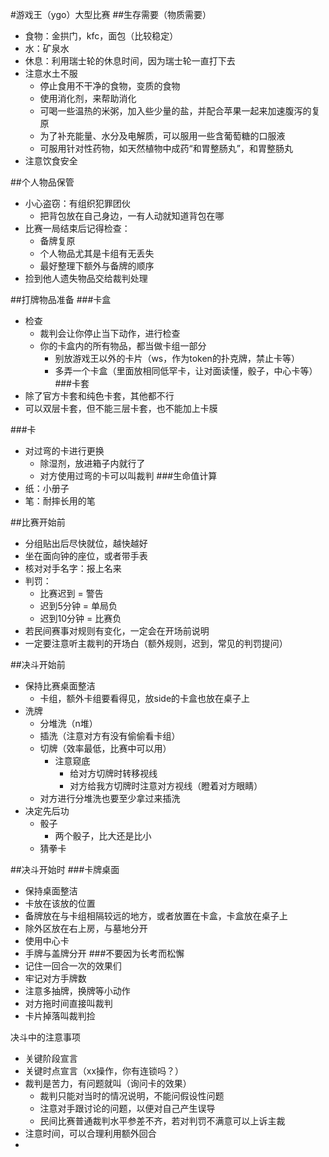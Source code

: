 #游戏王（ygo）大型比赛
##生存需要（物质需要）
- 食物：金拱门，kfc，面包（比较稳定）
- 水：矿泉水
- 休息：利用瑞士轮的休息时间，因为瑞士轮一直打下去
- 注意水土不服
    - 停止食用不干净的食物，变质的食物
    - 使用消化剂，来帮助消化
    - 可喝一些温热的米粥，加入些少量的盐，并配合苹果一起来加速腹泻的复原
    - 为了补充能量、水分及电解质，可以服用一些含葡萄糖的口服液
    - 可服用针对性药物，如天然植物中成药“和胃整肠丸”，和胃整肠丸
- 注意饮食安全

##个人物品保管
- 小心盗窃：有组织犯罪团伙
    - 把背包放在自己身边，一有人动就知道背包在哪
- 比赛一局结束后记得检查：
    - 备牌复原
    - 个人物品尤其是卡组有无丢失
    - 最好整理下额外与备牌的顺序
- 捡到他人遗失物品交给裁判处理

##打牌物品准备
###卡盒
- 检查
  - 裁判会让你停止当下动作，进行检查
  - 你的卡盒内的所有物品，都当做卡组一部分
      - 别放游戏王以外的卡片（ws，作为token的扑克牌，禁止卡等）
      - 多弄一个卡盒（里面放相同低罕卡，让对面读懂，骰子，中心卡等）
###卡套
- 除了官方卡套和纯色卡套，其他都不行
- 可以双层卡套，但不能三层卡套，也不能加上卡膜

###卡
- 对过弯的卡进行更换
  - 除湿剂，放进箱子内就行了 
  - 对方使用过弯的卡可以叫裁判
###生命值计算
- 纸：小册子
- 笔：耐摔长用的笔

##比赛开始前
- 分组贴出后尽快就位，越快越好
- 坐在面向钟的座位，或者带手表
- 核对对手名字：报上名来
- 判罚：
  - 比赛迟到 = 警告
  - 迟到5分钟 = 单局负
  - 迟到10分钟 = 比赛负
- 若民间赛事对规则有变化，一定会在开场前说明
- 一定要注意听主裁判的开场白（额外规则，迟到，常见的判罚提问）

##决斗开始前
- 保持比赛桌面整洁
  - 卡组，额外卡组要看得见，放side的卡盒也放在桌子上
- 洗牌
  - 分堆洗（n堆）
  - 插洗（注意对方有没有偷偷看卡组）
  - 切牌（效率最低，比赛中可以用）
    - 注意窥底
      - 给对方切牌时转移视线
      - 对方给我方切牌时注意对方视线（瞪着对方眼睛）
  - 对方进行分堆洗也要至少拿过来插洗
- 决定先后功
  - 骰子
    - 两个骰子，比大还是比小 
  - 猜拳卡

##决斗开始时
###卡牌桌面
- 保持桌面整洁
- 卡放在该放的位置
- 备牌放在与卡组相隔较远的地方，或者放置在卡盒，卡盒放在桌子上
- 除外区放在右上房，与墓地分开
- 使用中心卡
- 手牌与盖牌分开
###不要因为长考而松懈
- 记住一回合一次的效果们
- 牢记对方手牌数
- 注意多抽牌，换牌等小动作
- 对方拖时间直接叫裁判
- 卡片掉落叫裁判捡

决斗中的注意事项
- 关键阶段宣言
- 关键时点宣言（xx操作，你有连锁吗？）
- 裁判是苦力，有问题就叫（询问卡的效果）
  - 裁判只能对当时的情况说明，不能问假设性问题
  - 注意对手跟讨论的问题，以便对自己产生误导
  - 民间比赛普通裁判水平参差不齐，若对判罚不满意可以上诉主裁
- 注意时间，可以合理利用额外回合
- 